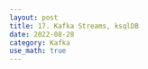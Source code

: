 ```yaml
---
layout: post
title: 17. Kafka Streams, ksqlDB
date: 2022-08-28
category: Kafka
use_math: true
---
```

